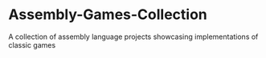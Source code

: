 # Assembly-Games-Collection
A collection of assembly language projects showcasing implementations of classic games
